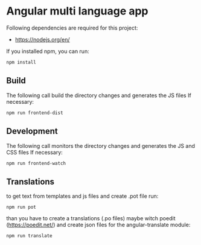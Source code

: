 # Angular multi language app

Following dependencies are required for this project:

* https://nodejs.org/en/

If you installed npm, you can run:

```shell
npm install
```

## Build

The following call build the directory changes and generates the JS files
If necessary:

```shell
npm run frontend-dist
```


## Development

The following call monitors the directory changes and generates the JS and CSS files
If necessary:

```shell
npm run frontend-watch
```

## Translations

to get text from templates and js files and  create .pot file run:

```shell
npm run pot
```

than you have to create a translations (.po files) maybe witch poedit (https://poedit.net/) and create json files for the angular-translate module:

```shell
npm run translate
```


